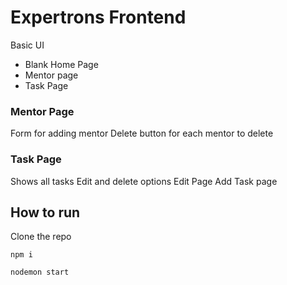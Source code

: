 # Expertrons Frontend
Basic UI
- Blank Home Page
- Mentor page
- Task Page

### Mentor Page
Form for adding mentor
Delete button for each mentor to delete

### Task Page
Shows all tasks
Edit and delete options
Edit Page 
Add Task page

## How to run

Clone the repo

```npm i```

```nodemon start```